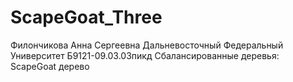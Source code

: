 # ScapeGoat_Three
Филончикова Анна Сергеевна
Дальневосточный Федеральный Университет
Б9121-09.03.03пикд
Сбалансированные деревья: ScapeGoat дерево
